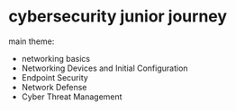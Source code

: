 # cybersecurity junior journey
main theme: 
- networking basics
- Networking Devices and Initial Configuration
- Endpoint Security
- Network Defense
- Cyber Threat Management 
